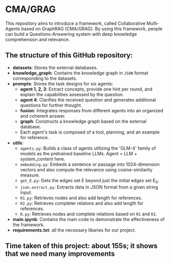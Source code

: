 # CMA/GRAG

This repository aims to introduce a framework, called Collaborative Multi-Agents based on GraphRAG (CMA/GRAG). By using this framework, people can build a Questions-Answering system with deep knowledge comprehension and relevance.

## The structure of this GitHub repository:

- **datasets**: Stores the external databases.
- **knowledge_graph**: Contains the knowledge graph in `JSON` format corresponding to the datasets.
- **prompts**: Stores the task designs for six agents:
  - **agent 1, 2, 3**: Extract concepts, provide one hint per round, and explain the capabilities assessed by the question.
  - **agent 4**: Clarifies the received question and generates additional questions for further thought.
  - **fusion**: Integrates responses from different agents into an organized and coherent answer.
  - **graph**: Constructs a knowledge graph based on the external database.
  - Each agent's task is composed of a tool, planning, and an example for reference.
- **utils**: 
  - `agents.py`: Builds a class of agents utilizing the 'GLM-4' family of models as the pretrained baseline LLMs. Agent = LLM + system_content here.
  - `embedding.py`: Embeds a sentence or passage into 1024-dimension vectors and also compute the relevance using cosine-similarity measure.
  - `get_E.py`: Gets the edges set $\mathsf{E}$ beyond just the initial edges set $\mathsf{E}_0$.
  - `json.extract.py`: Extracts data in JSON format from a given string input.
  - `R1.py`: Retrieves nodes and also add length for references.
  - `R2.py`: Retrieves completer relatons and also add length for references.
  - `R.py`: Retrieves nodes and complete relations based on `R1` and `R2`.
- **main.ipynb**: Contains the main code to demonstrate the effectiveness of the framework.
- **requirements.txt**: all the necessary libaries for our project.

## Time taken of this project: about 155s; it shows that we need many improvements
